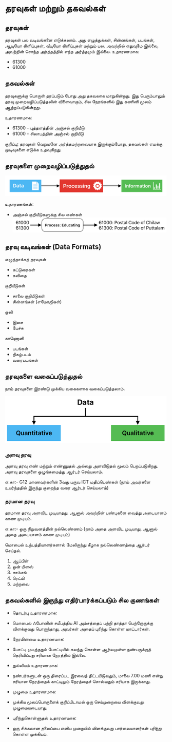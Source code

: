# தரவுகள் மற்றும் தகவல்கள்

## தரவுகள்

தரவுகள் பல வடிவங்களை எடுக்கலாம். அது எழுத்துக்கள், சின்னங்கள், படங்கள், ஆடியோ கிளிப்புகள், வீடியோ கிளிப்புகள் மற்றும் பல. அவற்றில் எதுவுமே இல்லை, அவற்றின் சொந்த அர்த்தத்தில் எந்த அர்த்தமும் இல்லை.
உதாரணமாக:

- 61300
- 61000

## தகவல்கள்

தரவுகளுக்கு பொருள் தரப்படும் போது அது தகவலாக மாறுகின்றது. இது பெரும்பாலும் தரவு முறைவழிப்படுத்தலின் விளைவாகும், சில நேரங்களில் இது கணினி மூலம் ஆற்றப்படுகின்றது.

உதாரணமாக:

- 61300 - புத்தளத்தின் அஞ்சல் குறியீடு
- 61000 - சிலாபத்தின் அஞ்சல் குறியீடு

குறிப்பு: தரவுகள் வெறுமனே அர்த்தமற்றவையாக இருக்கும்போது, ​தகவல்கள் எமக்கு ​முடிவுகளை எடுக்க உதவுகிறது.

## தரவுகளை முறைவழிப்படுத்துதல்

![alt text](images/01%20data-process-flow.png)

உதாரணங்கள்:

- அஞ்சல் குறியீடுகளுக்கு சில எண்கள்
  ![தகவலுக்கான தரவு](images/02%20data-to-information-example-1.png)

## தரவு வடிவங்கள் (Data Formats)

எழுத்தாக்கத் தரவுகள்

- கட்டுரைகள்
- கவிதை

குறியீடுகள்

- சாலை குறியீடுகள்
- சின்னங்கள் (எமோஜிகள்)

ஒலி

- இசை
- பேச்சு

காணொளி

- படங்கள்
- நிகழ்படம்
- வரைபடங்கள்

## தரவுகளை வகைப்படுத்துதல்

நாம் தரவுகளை இரண்டு முக்கிய வகைகளாக வகைப்படுத்தலாம்.

![alt text](images/03%20data-categorization.png)

### அளவு தரவு

அளவு தரவு எண் மற்றும் எண்ணுதல் அல்லது அளவிடுதல் மூலம் பெறப்படுகிறது. அளவு தரவுகளை ஒழுங்கமைத்து ஆர்டர் செய்யலாம்.

எ.கா:- G12 மாணவர்களின் 3வது பருவ ICT மதிப்பெண்கள் (நாம் அவர்களை உயர்ந்ததில் இருந்து குறைந்த வரை ஆர்டர் செய்யலாம்)

### தரமான தரவு

தரமான தரவு அளவிட முடியாதது. ஆனால் அவற்றின் பண்புகளை வைத்து அடையாளம் காண முடியும்.

எ.கா:- ஒரு நிறுவனத்தின் நல்லெண்ணம் (நாம் அதை அளவிட முடியாது, ஆனால் அதை அடையாளம் காண முடியும்)

மொபைல் உற்பத்தியாளர்களால் மேலிருந்து கீழாக நல்லெண்ணத்தை ஆர்டர் செய்தல்.

1. ஆப்பிள்
2. ஒன் பிளஸ்
3. சாம்சங்
4. ரெட்மி
5. மற்றவை

## தகவல்களில் இருந்து எதிர்பார்க்கப்படும் சில குணங்கள்

- தொடர்பு
  உதாரணமாக:

- மொபைல் ஃபோனின் சமீபத்திய AI அம்சத்தைப் பற்றி தாத்தா பெற்றோருக்கு விளக்குவது பொருந்தாது, அவர்கள் அதைப் புரிந்து கொள்ள மாட்டார்கள்.

- நேரமின்மை
  உதாரணமாக:
- போட்டி முடிந்ததும் போட்டியில் கலந்து கொள்ள ஆர்வமுள்ள நண்பருக்குத் தெரிவிப்பது சரியான நேரத்தில் இல்லை.
- துல்லியம்
  உதாரணமாக:

- நண்பர்களுடன் ஒரு திரைப்பட இரவைத் திட்டமிடுவதும், மாலை 7.00 மணி என்று சரியான நேரத்தைக் காட்டிலும் நேரத்தைச் சொல்வதும் சரியாக இருக்காது.

- முழுமை
  உதாரணமாக:

- முக்கிய மூலப்பொருளைக் குறிப்பிடாமல் ஒரு செய்முறையை விளக்குவது முழுமையடையாது.

- புரிந்துகொள்ளுதல்
  உதாரணமாக:
- ஒரு சிக்கலான தலைப்பை எளிய முறையில் விளக்குவது பார்வையாளர்கள் புரிந்து கொள்ள முக்கியம்.

